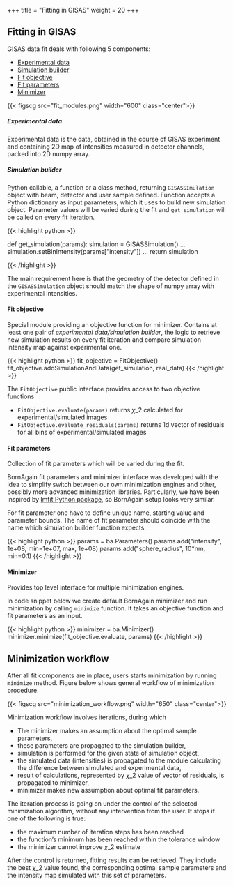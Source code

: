 +++
title = "Fitting in GISAS"
weight = 20
+++

## Fitting in GISAS

GISAS data fit deals with following 5 components:

+ [Experimental data](#experimental-data)
+ [Simulation builder](#simulation-builder)
+ [Fit objective](#fit-objective)
+ [Fit parameters](#fit-parameters)
+ [Minimizer](#minimizer)

{{< figscg src="fit_modules.png" width="600" class="center">}}

##### Experimental data

Experimental data is the data, obtained in the course of GISAS experiment and containing 2D map of intensities measured in detector channels,
packed into 2D numpy array.

##### Simulation builder

Python callable, a function or a class method, returning `GISASSImulation` object with beam, detector and user sample defined.
Function accepts a Python dictionary as input parameters, which it uses to build new simulation object.
Parameter values will be varied during the fit and `get_simulation` will be called on every fit iteration.

{{< highlight python >}}

def get_simulation(params):
    simulation = GISASSimulation()
    ...
    simulation.setBinIntensity(params["intensity"])
    ...
    return simulation

{{< /highlight >}}

The main requirement here is that the geometry of the detector defined in the `GISASSimulation` object
should match the shape of numpy array with experimental intensities.

#### Fit objective

Special module providing an objective function for minimizer. Contains at least one pair of *experimental data/simulation builder*, the logic 
to retrieve new simulation results on every fit iteration and compare simulation intensity map against experimental one.

{{< highlight python >}}
fit_objective = FitObjective()
fit_objective.addSimulationAndData(get_simulation, real_data)
{{< /highlight >}}

The `FitObjective` public interface provides access to two objective functions

+ `FitObjective.evaluate(params)` returns $\chi\_{2}$ calculated for experimental/simulated images
+ `FitObjective.evaluate_residuals(params)` returns 1d vector of residuals for all bins of experimental/simulated images

#### Fit parameters

Collection of fit parameters which will be varied during the fit.

BornAgain fit parameters and minimizer interface was developed with the idea to simplify switch between
our own minimization engines and other, possibly more advanced minimization libraries.
Particularly, we have been inspired by [lmfit Python package](https://lmfit.github.io/lmfit-py/),
so BornAgain setup looks very similar.

For fit parameter one have to define unique name, starting value and parameter bounds.
The name of fit parameter should coincide with the name which simulation builder function expects.

{{< highlight python >}}
params = ba.Parameters()
params.add("intensity", 1e+08, min=1e+07, max, 1e+08)
params.add("sphere_radius", 10*nm, min=0.1)
{{< /highlight >}}

#### Minimizer

Provides top level interface for multiple minimization engines.

In code snippet below we create default BornAgain minimizer and run minimization by calling `minimize` function.
It takes an objective function and fit parameters as an input.

{{< highlight python >}}
minimizer = ba.Minimizer()
minimizer.minimize(fit_objective.evaluate, params)
{{< /highlight >}}

## Minimization workflow

After all fit components are in place, users starts minimization by running `minimize` method.
Figure below shows general workflow of minimization procedure.

{{< figscg src="minimization_workflow.png" width="650" class="center">}}

Minimization workflow involves iterations, during which

+ The minimizer makes an assumption about the optimal sample parameters,
+ these parameters are propagated to the simulation builder,
+ simulation is performed for the given state of simulation object,
+ the simulated data (intensities) is propagated to the module calculating the difference between simulated and experimental data,
+ result of calculations, represented by $\chi\_{2}$ value of vector of residuals, is propagated to minimizer,
+ minimizer makes new assumption about optimal fit parameters.

The iteration process is going on under the control of the selected minimization algorithm, without any intervention from the user. It stops if one of the following is true:

+ the maximum number of iteration steps has been reached
+ the function’s minimum has been reached within the tolerance window
+ the minimizer cannot improve $\chi\_{2}$ estimate

After the control is returned, fitting results can be retrieved. They include the best $\chi\_{2}$ value found, 
the corresponding optimal sample parameters and the intensity map simulated with this set of parameters.